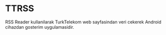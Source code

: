 TTRSS
===

RSS Reader kullanilarak TurkTelekom web sayfasindan veri cekerek Android cihazdan gosterim uygulamasidir.

